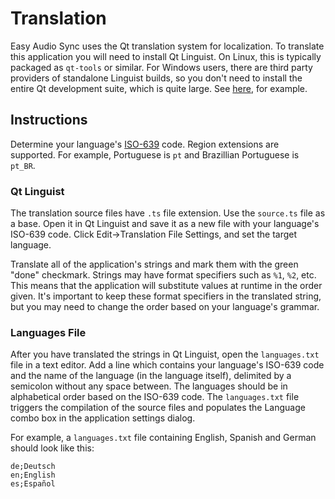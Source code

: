 # Translation
Easy Audio Sync uses the Qt translation system for localization. To translate this application you will need to install Qt Linguist. On Linux, this is typically packaged as `qt-tools` or similar. For Windows users, there are third party providers of standalone Linguist builds, so you don't need to install the entire Qt development suite, which is quite large. See [here](https://github.com/thurask/Qt-Linguist), for example.

## Instructions
Determine your language's [ISO-639](https://en.wikipedia.org/wiki/List_of_ISO_639-1_codes) code. Region extensions are supported. For example, Portuguese is `pt` and Brazillian Portuguese is `pt_BR`.

### Qt Linguist
The translation source files have `.ts` file extension. Use the `source.ts` file as a base. Open it in Qt Linguist and save it as a new file with your language's ISO-639 code. Click Edit->Translation File Settings, and set the target language.

Translate all of the application's strings and mark them with the green "done" checkmark. Strings may have format specifiers such as `%1`, `%2`, etc. This means that the application will substitute values at runtime in the order given. It's important to keep these format specifiers in the translated string, but you may need to change the order based on your language's grammar.

### Languages File
After you have translated the strings in Qt Linguist, open the `languages.txt` file in a text editor. Add a line which contains your language's ISO-639 code and the name of the language (in the language itself), delimited by a semicolon without any space between. The languages should be in alphabetical order based on the ISO-639 code. The `languages.txt` file triggers the compilation of the source files and populates the Language combo box in the application settings dialog.

For example, a `languages.txt` file containing English, Spanish and German should look like this:
```
de;Deutsch
en;English
es;Español
```
